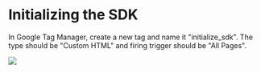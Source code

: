 # Initializing the SDK

In Google Tag Manager, create a new tag and name it "initialize_sdk". The type should be "Custom HTML" and firing trigger should be "All Pages".

<p align="left"><img src="https://github.com/optimove-tech/Web-SDK-Integration-Guide/blob/master/Webpage%20Pop-ups/images/m2.png?raw=true"></p>
